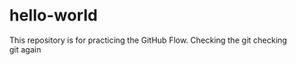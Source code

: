 # hello-world
This repository is for practicing the GitHub Flow.
Checking the git
checking git again